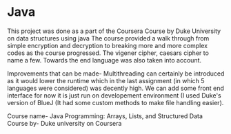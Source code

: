 # Java
This project was done as a part of the Coursera Course by Duke University on data structures using java 
The course provided a walk through from simple encryption and decryption to breaking more and more complex codes as the course progressed.
The vigener cipher, caesars cipher to name a few. 
Towards the end language was also taken into account.

Improvements that can be made- Multithreading can certainly be introduced as it would lower the runtime which in the last assignment 
(in which 5 languages were considered) was decently high.
We can add some front end interface for now it is just run on developement environment
(I used Duke's version of BlueJ (It had some custom methods to make file handling easier).

Course name- Java Programming: Arrays, Lists, and Structured Data
Course by- Duke university on Coursera 
